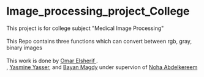 # Image_processing_project_College
This project is for college subject "Medical Image Processing"
<br><br>
This Repo contains three functions which can convert between rgb, gray, binary images
<br><br>
This work is done by [Omar Elsherif ](https://github.com/Omarelsherif010).
<br>
, [Yasmine Yasser](), and [Bayan Magdy]() under supervion of [Noha Abdelkereem]()
